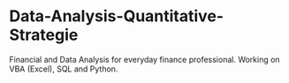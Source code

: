 # Data-Analysis-Quantitative-Strategie
Financial and Data Analysis for everyday finance professional. Working on VBA (Excel), SQL and Python. 

